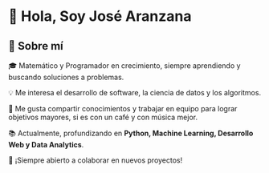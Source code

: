 # 👋 Hola, Soy José Aranzana  

## 👀 Sobre mí  
🎓 Matemático y Programador en crecimiento, siempre aprendiendo y buscando soluciones a problemas.  

💡 Me interesa el desarrollo de software, la ciencia de datos y los algoritmos.  

💙 Me gusta compartir conocimientos y trabajar en equipo para lograr objetivos mayores, si es con un café y con música mejor.

📚 Actualmente, profundizando en **Python, Machine Learning, Desarrollo Web y Data Analytics**.  

🚀 ¡Siempre abierto a colaborar en nuevos proyectos!  

  
  

<!---
Jaranz01/Jaranz01 is a ✨ special ✨ repository because its `README.md` (this file) appears on your GitHub profile.
You can click the Preview link to take a look at your changes.
--->
